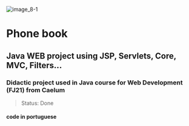 ![image_8-1](https://user-images.githubusercontent.com/37045332/125006306-3100f680-e034-11eb-8e52-2a06da52e94d.png)

# Phone book
## Java WEB project using JSP, Servlets, Core, MVC, Filters...
### Didactic project used in Java course for Web Development (FJ21) from Caelum
> Status: Done

#### code in portuguese

